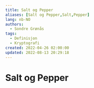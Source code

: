 ```yaml
---
title: Salt og Pepper
aliases: [Salt og Pepper,Salt,Pepper]
lang: nb-NO
authors:
  - Sondre Grønås
tags:
  - Definisjon
  - Kryptografi
created: 2022-04-26 02:00:00
updated: 2022-08-13 20:29:18
---
```

# Salt og Pepper
